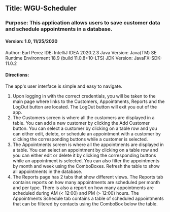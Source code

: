 ## Title: WGU-Scheduler

### Purpose: This application allows users to save customer data and schedule appointments in a database.

#### Version: 1.0, 11/25/2020

Author: Earl Perez
IDE: IntelliJ IDEA 2020.2.3
Java Version: Java(TM) SE Runtime Environment 18.9 (build 11.0.8+10-LTS)
JDK Version: JavaFX-SDK-11.0.2

#### Directions:

The app's user interface is simple and easy to navigate.

1. Upon logging in with the correct credentials, you will be taken to the main page where links to the Customers, Appointments, Reports and the LogOut button are located. The LogOut button will exit you out of the app.
2. The Customers screen is where all the customers are displayed in a table. You can add a new customer by clicking the Add Customer button. You can select a customer by clicking on a table row and you can either edit, delete, or schedule an appointment with a customer by clicking the corresponding buttons while a customer is selected.
3. The Appointments screen is where all the appointments are displayed in a table. You can select an appointment by clicking on a table row and you can either edit or delete it by clicking the corresponding buttons while an appointment is selected. You can also filter the appointments by month and week using the ComboBoxes. Refresh the table to show all appointments in the database.
4. The Reports page has 2 tabs that show different views. The Reports tab contains reports on how many appointments are scheduled per month and per type. There is also a report on how many appointments are scheduled during AM (< 12:00) and PM (> 12:00) hours. The Appointments Schedule tab contains a table of scheduled appointments that can be filtered by contacts using the ComboBox below the table.
